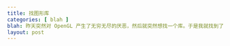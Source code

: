 ```yaml
---
title: 找图形库
categories: [ blah ]
blah: 昨天突然对 OpenGL 产生了无穷无尽的厌恶，然后就突然想找一个库。于是我就找到了 magnum 和 bgfx ，我个人觉得 bgfx 更强，但 bgfx 的依赖也太多了吧…… 例子还不能在 mac 上 build ，得用点儿功夫才行…… magnum 就可以直接装在我电脑上，但很可惜，我还没怎么试过。更多消息随后跟上！
layout: post
---
```

